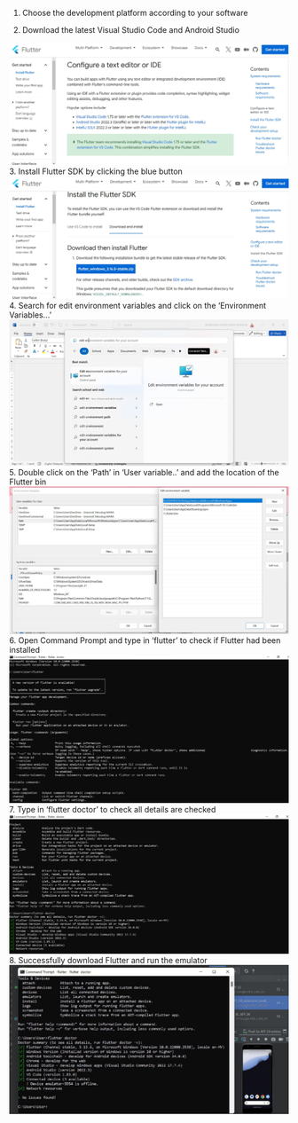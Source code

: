 1.	Choose the development platform according to your software
 

2.	Download the latest Visual Studio Code and Android Studio
<img src="https://github.com/addff/2310-ICT602/blob/main/M3CS2666A/Team%204%20-%20qtpie/Lab%20Work%201/LW1B.jpg">
3.	Install Flutter SDK by clicking the blue button  
<img src="https://github.com/addff/2310-ICT602/blob/main/M3CS2666A/Team%204%20-%20qtpie/Lab%20Work%201/LW1C.jpg">
4. Search for edit environment variables and click on the ‘Environment Variables…’
<img src="https://github.com/addff/2310-ICT602/blob/main/M3CS2666A/Team%204%20-%20qtpie/Lab%20Work%201/LW1D.jpg">  
5. Double click on the ‘Path’ in ‘User variable..’ and add the location of the Flutter bin
<img src="https://github.com/addff/2310-ICT602/blob/main/M3CS2666A/Team%204%20-%20qtpie/Lab%20Work%201/LW1E.jpg">
6. Open Command Prompt and type in ‘flutter’ to check if Flutter had been installed
<img src="https://github.com/addff/2310-ICT602/blob/main/M3CS2666A/Team%204%20-%20qtpie/Lab%20Work%201/LW1F.jpg">  
7. Type in ‘flutter doctor’ to check all details are checked 
<img src="https://github.com/addff/2310-ICT602/blob/main/M3CS2666A/Team%204%20-%20qtpie/Lab%20Work%201/LW1G.jpg">
8. Successfully download Flutter and run the emulator 
<img src="https://github.com/addff/2310-ICT602/blob/main/M3CS2666A/Team%204%20-%20qtpie/Lab%20Work%201/FLUTTER%20INSTALLATION.jpg">
